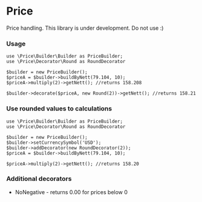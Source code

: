Price
===========

Price handling. This library is under development. Do not use :)

### Usage
```
use \Price\Builder\Builder as PriceBuilder;
use \Price\Decorator\Round as RoundDecorator

$builder = new PriceBuilder();
$priceA = $builder->buildByNett(79.104, 10);
$priceA->multiply(2)->getNett(); //returns 158.208

$builder->decorate($priceA, new Round(2))->getNett(); //returns 158.21
```

### Use rounded values to calculations
```
use \Price\Builder\Builder as PriceBuilder;
use \Price\Decorator\Round as RoundDecorator

$builder = new PriceBuilder();
$builder->setCurrencySymbol('USD');
$builder->addDecorator(new RoundDecorator(2));
$priceA = $builder->buildByNett(79.104, 10);

$priceA->multiply(2)->getNett(); //returns 158.20
```

### Additional decorators
* NoNegative - returns 0.00 for prices below 0